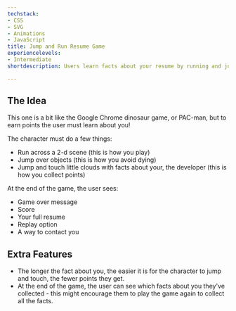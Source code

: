 ```yaml
---
techstack:
- CSS
- SVG
- Animations
- JavaScript
title: Jump and Run Resume Game
experiencelevels:
- Intermediate
shortdescription: Users learn facts about your resume by running and jumping.

---
```

## The Idea

This one is a bit like the Google Chrome dinosaur game, or PAC-man, but to earn points the user must learn about you!

The character must do a few things:

* Run across a 2-d scene (this is how you play)
* Jump over objects (this is how you avoid dying)
* Jump and touch little clouds with facts about your, the developer (this is how you collect points)

At the end of the game, the user sees:

* Game over message
* Score
* Your full resume
* Replay option
* A way to contact you

## Extra Features

* The longer the fact about you, the easier it is for the character to jump and touch, the fewer points they get.
* At the end of the game, the user can see which facts about you they've collected - this might encourage them to play the game again to collect all the facts.